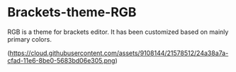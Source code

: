 # Brackets-theme-RGB
RGB is a theme for brackets editor. It has been customized based on mainly primary colors.

(https://cloud.githubusercontent.com/assets/9108144/21578512/24a38a7a-cfad-11e6-8be0-5683bd06e305.png)
